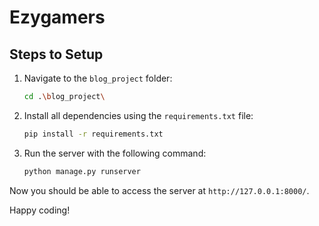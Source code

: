 # Ezygamers

## Steps to Setup

1. Navigate to the `blog_project` folder:
    ```sh
    cd .\blog_project\
    ```

2. Install all dependencies using the `requirements.txt` file:
    ```sh
    pip install -r requirements.txt
    ```

3. Run the server with the following command:
    ```sh
    python manage.py runserver
    ```

Now you should be able to access the server at `http://127.0.0.1:8000/`.

Happy coding!
